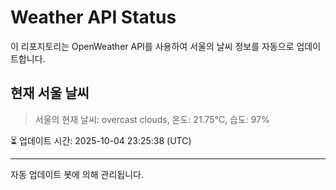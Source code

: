 
# Weather API Status

이 리포지토리는 OpenWeather API를 사용하여 서울의 날씨 정보를 자동으로 업데이트합니다.

## 현재 서울 날씨
> 서울의 현재 날씨: overcast clouds, 온도: 21.75°C, 습도: 97%

⏳ 업데이트 시간: 2025-10-04 23:25:38 (UTC)

---
자동 업데이트 봇에 의해 관리됩니다.

